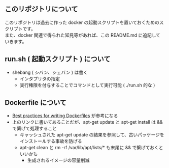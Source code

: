 ## このリポジトリについて
このリポジトリは過去に作った docker の起動スクリプトを置いておくためのスクリプトです。  
また、docker 関連で得られた知見等があれば、この README.md に追記していきます。  

## run.sh ( 起動スクリプト ) について
- shebang ( シバン、シェバン ) は書く
    - インタプリタの指定
    - 実行権限を付与することでコマンドとして実行可能 ( ./run.sh 的な )

## Dockerfile について
- [Best practices for writing Dockerfiles](https://docs.docker.com/develop/develop-images/dockerfile_best-practices/) が参考になる
- 上のリンクに書いてあることだが、apt-get update と apt-get install は && で繋げて処理すること
    - キャッシュされた apt-get update の結果を参照して、古いパッケージをインストールする事故を防げる
    - apt-get clean と rm -rf /var/lib/apt/lists/* も末尾に && で繋げておくといいかも
        - 生成されるイメージの容量削減